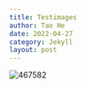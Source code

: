 ```yaml
---
title: Testimages
author: Tao He
date: 2022-04-27
category: Jekyll
layout: post
---
```


![467582](https://s2.loli.net/2022/04/27/c5rsE32h1fDlCJX.jpg)
